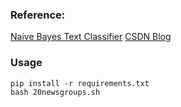 ### Reference:
[Naive Bayes Text Classifier](https://github.com/itdxer/naive-bayes)
[CSDN Blog](http://blog.csdn.net/abcjennifer/article/details/23615947)

### Usage
```shell
pip install -r requirements.txt
bash 20newsgroups.sh
```
